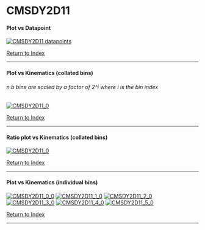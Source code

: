 CMSDY2D11
=========
#### Plot vs Datapoint 
[![CMSDY2D11 datapoints](CMSDY2D11.png)](CMSDY2D11.pdf) 

[Return to Index](../index.html)

------------- 
#### Plot vs Kinematics (collated bins) 
###### n.b bins are scaled by a factor of 2^i where i is the bin index  
[![CMSDY2D11_0](CMSDY2D11_0.png)](CMSDY2D11_0.pdf)
      
[Return to Index](../index.html)

------------- 
#### Ratio plot vs Kinematics (collated bins) 
[![CMSDY2D11_0](CMSDY2D11_0_R.png)](CMSDY2D11_0_R.pdf)
      
[Return to Index](../index.html)

------------- 
#### Plot vs Kinematics (individual bins) 
[![CMSDY2D11_0_0](CMSDY2D11_0_0.png)](CMSDY2D11_0_0.pdf)
[![CMSDY2D11_1_0](CMSDY2D11_1_0.png)](CMSDY2D11_1_0.pdf)
[![CMSDY2D11_2_0](CMSDY2D11_2_0.png)](CMSDY2D11_2_0.pdf)
[![CMSDY2D11_3_0](CMSDY2D11_3_0.png)](CMSDY2D11_3_0.pdf)
[![CMSDY2D11_4_0](CMSDY2D11_4_0.png)](CMSDY2D11_4_0.pdf)
[![CMSDY2D11_5_0](CMSDY2D11_5_0.png)](CMSDY2D11_5_0.pdf)
      
[Return to Index](../index.html)

------------- 
